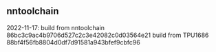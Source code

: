 ## nntoolchain

2022-11-17:
build from nntoolchain 86bc3c9ac4b9706d527c2c3e42082c0d03564e21
build from TPU1686     88bf4f56fb8804d0df7d91581a943bfef9cbfc96
